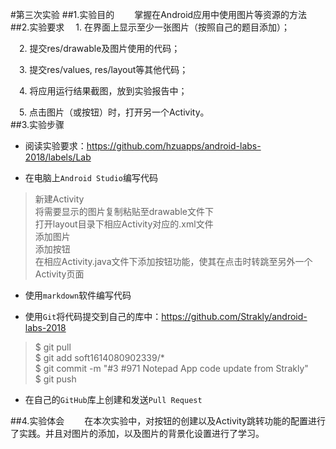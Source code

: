 #第三次实验
##1.实验目的
&emsp;&emsp;掌握在Android应用中使用图片等资源的方法
##2.实验要求
&emsp;1. 在界面上显示至少一张图片（按照自己的题目添加）； 
 
&emsp;2. 提交res/drawable及图片使用的代码；  

&emsp;3. 提交res/values, res/layout等其他代码；

&emsp;4. 将应用运行结果截图，放到实验报告中；  

&emsp;5. 点击图片（或按钮）时，打开另一个Activity。  
##3.实验步骤

- 阅读实验要求：https://github.com/hzuapps/android-labs-2018/labels/Lab


- 在电脑上`Android Studio`编写代码  
>新建Activity   
>将需要显示的图片复制粘贴至drawable文件下   
>打开layout目录下相应Activity对应的.xml文件  
>添加图片  
>添加按钮  
>在相应Activity.java文件下添加按钮功能，使其在点击时转跳至另外一个Activity页面  

- 使用`markdown`软件编写代码

- 使用`Git`将代码提交到自己的库中：https://github.com/Strakly/android-labs-2018
>$ git pull  
>$ git add soft1614080902339/*  
>$ git commit -m "#3 #971 Notepad App code update from Strakly"  
>$ git push  

- 在自己的`GitHub`库上创建和发送`Pull Request`

##4.实验体会
&emsp;&emsp;在本次实验中，对按钮的创建以及Activity跳转功能的配置进行了实践。并且对图片的添加，以及图片的背景化设置进行了学习。